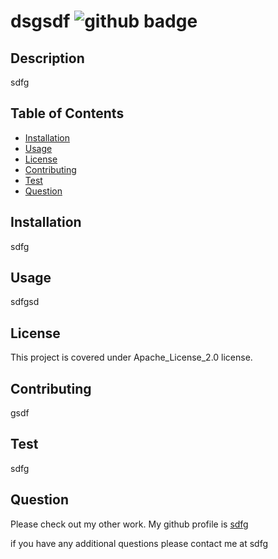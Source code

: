 # dsgsdf ![github badge](https://img.shields.io/badge/license-Apache_License_2.0-red.svg)  

  ## Description

  sdfg

  ## Table of Contents

- [Installation](#installation)
- [Usage](#usage)
- [License](#license)
- [Contributing](#contributing)
- [Test](#test)
- [Question](#question)

## Installation

sdfg

## Usage

sdfgsd

  
  ## License
  
  This project is covered under Apache_License_2.0 license.
  
  
## Contributing

gsdf

## Test

sdfg

## Question 

Please check out my other work. My github profile is [sdfg](https://github.com/sdfg)
 
if you have any additional questions please contact me at sdfg



